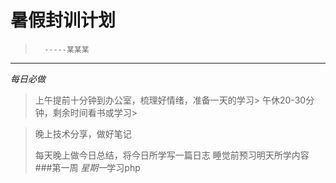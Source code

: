 暑假封训计划
==========
>       -----某某某                          
---------
*每日必做*
>上午提前十分钟到办公室，梳理好情绪，准备一天的学习>
>午休20-30分钟，剩余时间看书或学习>

>晚上技术分享，做好笔记
>
>每天晚上做今日总结，将今日所学写一篇日志
>睡觉前预习明天所学内容
###第一周
*星期一*学习php
